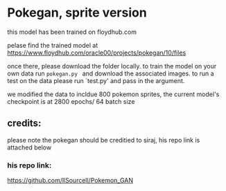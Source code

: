 # Pokegan, sprite version

this model has been trained on floydhub.com 

pelase find the trained model at 
https://www.floydhub.com/oracle00/projects/pokegan/10/files

once there, please download the folder locally. 
to train the model on your own data  run `pokegan.py ` and download the associated images. 
to run a test on the data please run `test.py' and pass in the argument. 

we modified the data to incldue 800 pokemon sprites, the current model's checkpoint is at 2800 epochs/  64 batch size 


## credits: 
please note the pokegan should be creditied to siraj,  his repo link is attached below
### his repo link: 
https://github.com/llSourcell/Pokemon_GAN
